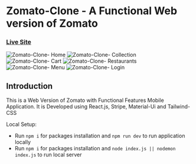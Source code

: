 # Zomato-Clone - A Functional Web version of Zomato

### [Live Site](https://zomato-clone-1pz7.onrender.com)

![Zomato-Clone- Home](https://i.postimg.cc/25Ns7g3K/home-zomato-clone.png) 
![Zomato-Clone- Collection](https://i.postimg.cc/NjvtdKzD/collection-zomato-clone.png)
![Zomato-Clone- Cart](https://i.postimg.cc/PxY9pytk/cart-zomato-clone.png)
![Zomato-Clone- Restaurants](https://i.postimg.cc/RZ1Wd5X3/restaurants-zomato-clone.png)
![Zomato-Clone- Menu](https://i.postimg.cc/15Qnq3Kx/menu-zomato-clone.png)
![Zomato-Clone- Login](https://i.postimg.cc/BvrQfmYW/login-zomato-clone.png)

## Introduction
This is a Web Version of Zomato with Functional Features Mobile Application. It is Developed using React.js, Stripe, Material-Ui and Tailwind-CSS

Local Setup:

- Run ```npm i``` for packages installation and ```npm run dev``` to run application locally
- Run ```npm i``` for packages installation and ```node index.js || nodemon index.js``` to run local server
